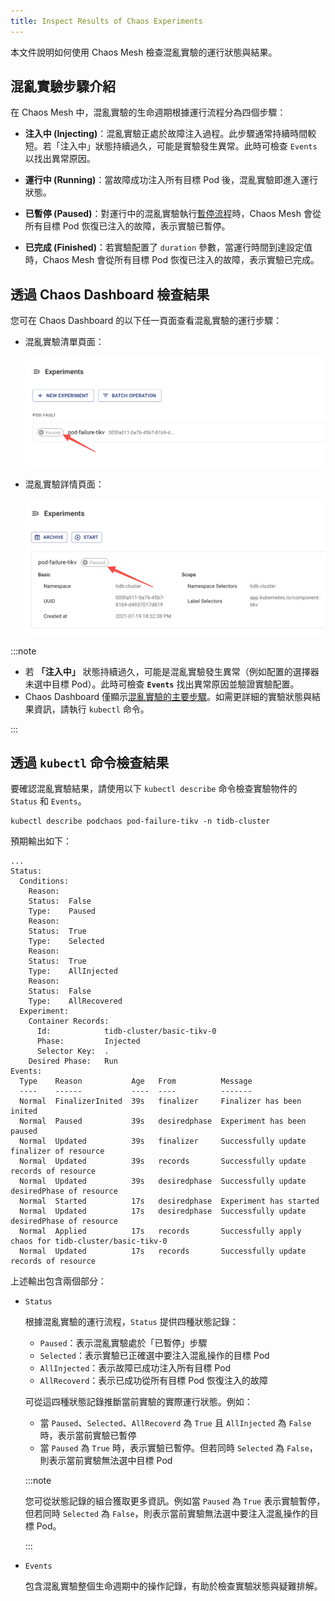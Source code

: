 ```yaml
---
title: Inspect Results of Chaos Experiments
---
```


本文件說明如何使用 Chaos Mesh 檢查混亂實驗的運行狀態與結果。

## 混亂實驗步驟介紹

在 Chaos Mesh 中，混亂實驗的生命週期根據運行流程分為四個步驟：

- **注入中 (Injecting)**：混亂實驗正處於故障注入過程。此步驟通常持續時間較短。若「注入中」狀態持續過久，可能是實驗發生異常。此時可檢查 `Events` 以找出異常原因。

- **運行中 (Running)**：當故障成功注入所有目標 Pod 後，混亂實驗即進入運行狀態。

- **已暫停 (Paused)**：對運行中的混亂實驗執行[暫停流程](run-a-chaos-experiment.md#pause-chaos-experiments)時，Chaos Mesh 會從所有目標 Pod 恢復已注入的故障，表示實驗已暫停。

- **已完成 (Finished)**：若實驗配置了 `duration` 參數，當運行時間到達設定值時，Chaos Mesh 會從所有目標 Pod 恢復已注入的故障，表示實驗已完成。

## 透過 Chaos Dashboard 檢查結果

您可在 Chaos Dashboard 的以下任一頁面查看混亂實驗的運行步驟：

- 混亂實驗清單頁面：

  ![實驗狀態](img/list_chaos_status.png)

- 混亂實驗詳情頁面：

  ![實驗狀態](img/chaos_detail_status.png)

:::note

- 若 **「注入中」** 狀態持續過久，可能是混亂實驗發生異常（例如配置的選擇器未選中目標 Pod）。此時可檢查 **`Events`** 找出異常原因並驗證實驗配置。
- Chaos Dashboard 僅顯示[混亂實驗的主要步驟](#introduction-to-steps-of-a-chaos-experiment)。如需更詳細的實驗狀態與結果資訊，請執行 `kubectl` 命令。

:::

## 透過 `kubectl` 命令檢查結果

要確認混亂實驗結果，請使用以下 `kubectl describe` 命令檢查實驗物件的 `Status` 和 `Events`。

```shell
kubectl describe podchaos pod-failure-tikv -n tidb-cluster
```

預期輸出如下：

```shell
...
Status:
  Conditions:
    Reason:
    Status:  False
    Type:    Paused
    Reason:
    Status:  True
    Type:    Selected
    Reason:
    Status:  True
    Type:    AllInjected
    Reason:
    Status:  False
    Type:    AllRecovered
  Experiment:
    Container Records:
      Id:            tidb-cluster/basic-tikv-0
      Phase:         Injected
      Selector Key:  .
    Desired Phase:   Run
Events:
  Type    Reason           Age   From          Message
  ----    ------           ----  ----          -------
  Normal  FinalizerInited  39s   finalizer     Finalizer has been inited
  Normal  Paused           39s   desiredphase  Experiment has been paused
  Normal  Updated          39s   finalizer     Successfully update finalizer of resource
  Normal  Updated          39s   records       Successfully update records of resource
  Normal  Updated          39s   desiredphase  Successfully update desiredPhase of resource
  Normal  Started          17s   desiredphase  Experiment has started
  Normal  Updated          17s   desiredphase  Successfully update desiredPhase of resource
  Normal  Applied          17s   records       Successfully apply chaos for tidb-cluster/basic-tikv-0
  Normal  Updated          17s   records       Successfully update records of resource
```

上述輸出包含兩個部分：

- `Status`

  根據混亂實驗的運行流程，`Status` 提供四種狀態記錄：
  
  - `Paused`：表示混亂實驗處於「已暫停」步驟
  - `Selected`：表示實驗已正確選中要注入混亂操作的目標 Pod
  - `AllInjected`：表示故障已成功注入所有目標 Pod
  - `AllRecoverd`：表示已成功從所有目標 Pod 恢復注入的故障

  可從這四種狀態記錄推斷當前實驗的實際運行狀態。例如：
  
  - 當 `Paused`、`Selected`、`AllRecoverd` 為 `True` 且 `AllInjected` 為 `False` 時，表示當前實驗已暫停
  - 當 `Paused` 為 `True` 時，表示實驗已暫停。但若同時 `Selected` 為 `False`，則表示當前實驗無法選中目標 Pod

  :::note

  您可從狀態記錄的組合獲取更多資訊。例如當 `Paused` 為 `True` 表示實驗暫停，但若同時 `Selected` 為 `False`，則表示當前實驗無法選中要注入混亂操作的目標 Pod。

  :::

- `Events`

  包含混亂實驗整個生命週期中的操作記錄，有助於檢查實驗狀態與疑難排解。